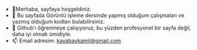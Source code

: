 - 👋Merhaba, sayfaya hoşgeldiniz.
- 👀 Bu sayfada Görüntü işleme dersinde yapmış olduğum çalışmaları ve yazmış olduğum kodları bulabilirsiniz.
- 🌱  Github'ı öğrenmeye çalışıyoruz, bu yüzden profesyonel bir sayfa değil, daha iyi olmak ümidiyle.
- 📫 Email adresim: kayabaykamil@gmail.com

<!---
KamilKayabay/KamilKayabay is a ✨ special ✨ repository because its `README.md` (this file) appears on your GitHub profile.
You can click the Preview link to take a look at your changes.
--->
